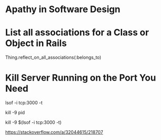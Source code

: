 
# Apathy in Software Design



# List all associations for a Class or Object in Rails

Thing.reflect_on_all_associations(:belongs_to)



# Kill Server Running on the Port You Need

lsof -i tcp:3000 -t

kill -9 pid

kill -9 $(lsof -i tcp:3000 -t)


https://stackoverflow.com/a/32044615/218707


